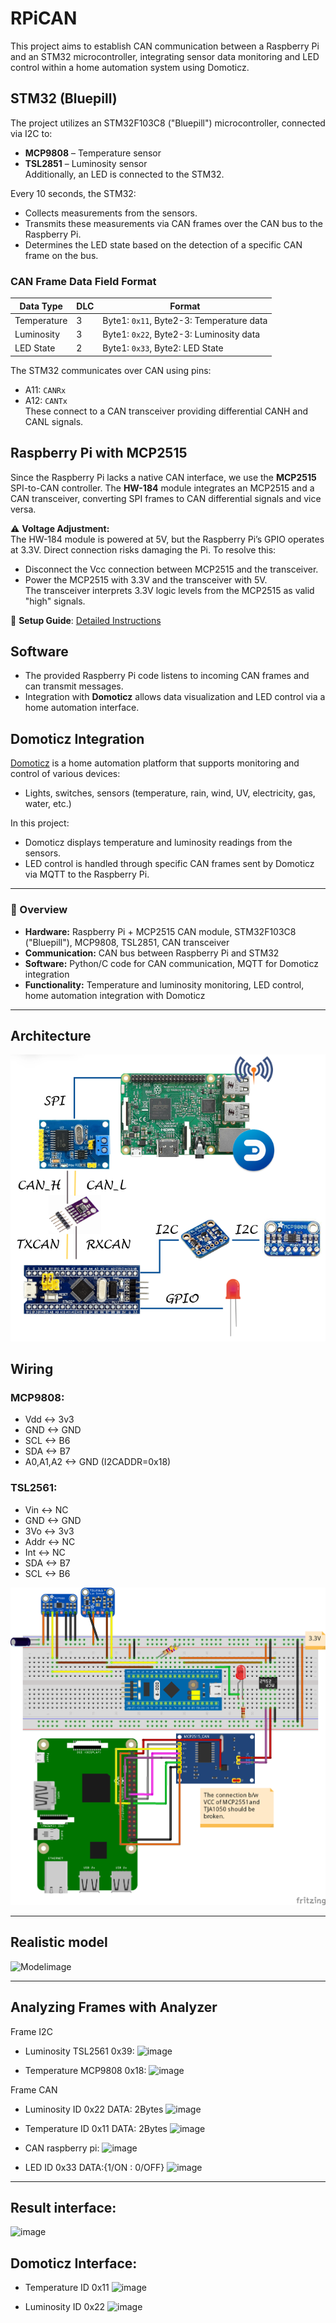 # RPiCAN

This project aims to establish CAN communication between a Raspberry Pi and an STM32 microcontroller, integrating sensor data monitoring and LED control within a home automation system using Domoticz.

## STM32 (Bluepill)

The project utilizes an STM32F103C8 ("Bluepill") microcontroller, connected via I2C to:
- **MCP9808** – Temperature sensor
- **TSL2851** – Luminosity sensor  
Additionally, an LED is connected to the STM32.  

Every 10 seconds, the STM32:
- Collects measurements from the sensors.
- Transmits these measurements via CAN frames over the CAN bus to the Raspberry Pi.
- Determines the LED state based on the detection of a specific CAN frame on the bus.

### CAN Frame Data Field Format
| Data Type   | DLC | Format                                    |
|-------------|-----|--------------------------------------------|
| Temperature | 3   | Byte1: `0x11`, Byte2-3: Temperature data  |
| Luminosity  | 3   | Byte1: `0x22`, Byte2-3: Luminosity data   |
| LED State   | 2   | Byte1: `0x33`, Byte2: LED State           |

The STM32 communicates over CAN using pins:
- A11: `CANRx`
- A12: `CANTx`  
These connect to a CAN transceiver providing differential CANH and CANL signals.

## Raspberry Pi with MCP2515

Since the Raspberry Pi lacks a native CAN interface, we use the **MCP2515** SPI-to-CAN controller. The **HW-184** module integrates an MCP2515 and a CAN transceiver, converting SPI frames to CAN differential signals and vice versa.

⚠️ **Voltage Adjustment:**  
The HW-184 module is powered at 5V, but the Raspberry Pi’s GPIO operates at 3.3V. Direct connection risks damaging the Pi. To resolve this:
- Disconnect the Vcc connection between MCP2515 and the transceiver.
- Power the MCP2515 with 3.3V and the transceiver with 5V.  
The transceiver interprets 3.3V logic levels from the MCP2515 as valid "high" signals.

📖 **Setup Guide**: [Detailed Instructions](https://forums.raspberrypi.com/viewtopic.php?t=141052)

## Software

- The provided Raspberry Pi code listens to incoming CAN frames and can transmit messages.
- Integration with **Domoticz** allows data visualization and LED control via a home automation interface.

## Domoticz Integration

[Domoticz](https://www.domoticz.com/) is a home automation platform that supports monitoring and control of various devices:
- Lights, switches, sensors (temperature, rain, wind, UV, electricity, gas, water, etc.)

In this project:
- Domoticz displays temperature and luminosity readings from the sensors.
- LED control is handled through specific CAN frames sent by Domoticz via MQTT to the Raspberry Pi.

---

### 📡 Overview
- **Hardware:** Raspberry Pi + MCP2515 CAN module, STM32F103C8 ("Bluepill"), MCP9808, TSL2851, CAN transceiver
- **Communication:** CAN bus between Raspberry Pi and STM32
- **Software:** Python/C code for CAN communication, MQTT for Domoticz integration
- **Functionality:** Temperature and luminosity monitoring, LED control, home automation integration with Domoticz

----
## Architecture
![alt text](https://github.com/jeremynguyenn/CAN-Communication-Between-Raspberry-Pi-and-STM32/blob/main/CAN%20communication%20a%20Raspberry%20Pi%20and%20an%20STM32%20device/image.png)

## Wiring
### MCP9808:
- Vdd <-> 3v3
- GND <-> GND
- SCL <-> B6
- SDA <-> B7
- A0,A1,A2 <-> GND (I2CADDR=0x18)
### TSL2561:
- Vin <-> NC
- GND <-> GND
- 3Vo <-> 3v3
- Addr <-> NC
- Int <-> NC
- SDA <-> B7
- SCL <-> B6

![alt text](https://github.com/jeremynguyenn/CAN-Communication-Between-Raspberry-Pi-and-STM32/blob/main/CAN%20communication%20a%20Raspberry%20Pi%20and%20an%20STM32%20device/wiring.png)

----
## Realistic model
![Modelimage](https://github.com/user-attachments/assets/3673ad14-af76-496f-bc96-0fe689c73629)

----
## Analyzing Frames with Analyzer
Frame I2C
- Luminosity TSL2561 0x39:
![image](https://github.com/user-attachments/assets/bad25f50-248a-4f7d-8b79-0b5b60d419c9)

- Temperature MCP9808 0x18:
![image](https://github.com/user-attachments/assets/072993a5-2c2e-4cf9-9d2f-4b7411a64679)

Frame CAN
- Luminosity ID 0x22 DATA: 2Bytes
![image](https://github.com/user-attachments/assets/9e8a32ea-7266-4edb-aec2-b4aed1adab32)

- Temperature ID 0x11 DATA: 2Bytes
![image](https://github.com/user-attachments/assets/3d2c8bc3-68fb-4796-8273-c480dfab3ca8)

- CAN raspberry pi:
![image](https://github.com/user-attachments/assets/0ccc5568-7ab9-40de-8132-9ea288159410)

- LED ID 0x33 DATA:{1/ON : 0/OFF}
![image](https://github.com/user-attachments/assets/82aa4d7d-03a7-4f69-95fe-a4194b69b217)

----
## Result interface:
![image](https://github.com/user-attachments/assets/292d7f35-9f0b-405b-b464-19a70f986ec7)

## Domoticz Interface:
- Temperature ID 0x11
![image](https://github.com/user-attachments/assets/b6dd7184-c417-4fdb-b43e-c7655dbc1fc4)


- Luminosity ID 0x22
![image](https://github.com/user-attachments/assets/c62213cf-5492-4fc7-9dae-46fc9f7cf45f)
